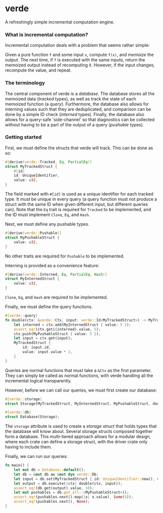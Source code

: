 # verde

A refreshingly simple incremental computation engine.

### What is incremental computation?

Incremental computation deals with a problem that seems rather simple:

Given a pure function `f` and some input `x`, compute `f(x)`, and *memoize* the output.
The next time, if `f` is executed with the same inputs, return the memoized output instead of recomputing it.
However, if the input changes, recompute the value, and repeat.

### The terminology

The central component of verde is a *database*. 
The database stores all the memoized data (*tracked* types), 
as well as track the state of each memoized function (a *query*).
Furthermore, the database also allows for interning values such that they are deduplicated, 
and comparison can be done by a simple ID check (*interned* types).
Finally, the database also allows for a query-safe 'side-channel' so that diagnostics can be collected without having to be a part of the output of a query (*pushable* types).

### Getting started

First, we must define the structs that verde will track. This can be done as so:
```rust ignore
#[derive(verde::Tracked, Eq, PartialEq)]
struct MyTrackedStruct {
    #[id]
    id: UniqueIdentifier,
    value: u32,
}
```
The field marked with `#[id]` is used as a unique identifier for each tracked type. 
It must be unique in every query (a query function must not produce a struct with the same ID when given different input, but different queries can).
Note that the `Eq` trait is required for `Tracked` to be implemented, and the ID must implement `Clone`, `Eq`, and `Hash`.

Next, we must define any pushable types.
```rust ignore
#[derive(verde::Pushable)]
struct MyPushableStruct {
    value: u32,
}
```
No other traits are required for `Pushable` to be implemented.

Interning is provided as a convenience feature:
```rust ignore
#[derive(verde::Interned, Eq, PartialEq, Hash)]
struct MyInternedStruct {
    value: u32,
}
```
`Clone`, `Eq`, and `Hash` are required to be implemented.

Finally, we must define the query functions.
```rust ignore
#[verde::query]
fn double(ctx: &verde::Ctx, input: verde::Id<MyTrackedStruct>) -> MyTrackedStruct {
    let interned = ctx.add(MyInternedStruct { value: 5 });
    assert_eq!(ctx.geti(interned).value, 5);
    ctx.push(MyPushableStruct { value: 5 });
    let input = ctx.get(input);
    MyTrackedStruct {
        id: input.id,
        value: input.value * 2,
    }
}
```
Queries are normal functions that must take a `&Ctx` as the first parameter. 
They can simply be called as normal functions, with verde handling all the incremental logical transparently.

However, before we can call our queries, we must first create our database:
```rust ignore
#[verde::storage]
struct Storage(MyTrackedStruct, MyInternedStruct, MyPushableStruct, double);

#[verde::db]
struct Database(Storage);
```
The `storage` attribute is used to create a *storage struct* that holds types that the database will know about.
Several storage structs composed together form a database. This multi-tiered approach allows for a modular design, 
where each crate can define a storage struct, with the driver crate only having to include them.

Finally, we can run our queries:
```rust ignore
fn main() {
    let mut db = Database::default();
    let db = &mut db as &mut dyn verde::Db;
    let input = db.set(MyTrackedStruct { id: UniqueIdentifier::new(), value: 5 });
    let output = db.execute(|ctx| double(ctx, input));
    assert_eq!(db.get(output).value, 10);
    let mut pushables = db.get_all::<MyPushableStruct>();
    assert_eq!(pushables.next().map(|x| x.value), Some(5));
    assert_eq!(pushables.next(), None);
}
```
